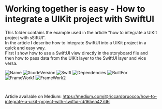 # Working together is easy - How to integrate a UIKit project with SwiftUI

This folder contains the example used in the article "how to integrate a UIKit project with sSiftUI". <br />
In the article I describe how to integrate SwiftUI into a UIKit project in a quick and easy way. <br />
First I show how to use a SwiftUI view directly in the storyboard file and then how to pass data from the UIKit layer to the SwiftUI layer and vice versa.


![Name](https://badgen.net/badge/RiccardoFrancescoRuocco/WorkingTogetherIsEasy/green?icon=github)
![XcodeVersion](https://badgen.net/badge/XcodeVersion/13.0/green/?icon=apple)
![Swift](https://badgen.net/badge/SwiftVersion/5.5/red/?icon=apple)
![Dependencies](https://badgen.net/badge/dependencies/none/green?)
![BuiltFor](https://badgen.net/badge/BuiltFor/iOS15.0/green?)
![FrameWork1](https://badgen.net/badge/FrameworkUsed/SwiftUI/red/?icon=apple)
![FrameWork2](https://badgen.net/badge/FrameworkUsed/UIKit/red/?icon=apple)

<br />

Article available on Medium: 
https://medium.com/@riccardoruocco/how-to-integrate-a-uikit-project-with-swiftui-cb165ea427d6

